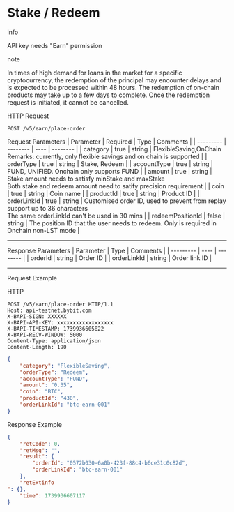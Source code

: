 # Stake / Redeem
info

API key needs "Earn" permission

note

In times of high demand for loans in the market for a specific cryptocurrency, the redemption of the principal may encounter delays and is expected to be processed within 48 hours. The redemption of on-chain products may take up to a few days to complete. Once the redemption request is initiated, it cannot be cancelled.


HTTP Request
```http
POST /v5/earn/place-order
```

Request Parameters
| Parameter | Required | Type | Comments |
| --------- | -------- | ---- | -------- |
| category | true | string | FlexibleSaving,OnChain<br> Remarks: currently, only flexible savings and on chain is supported |
| orderType | true | string | Stake, Redeem |
| accountType | true | string | FUND, UNIFIED. Onchain only supports FUND |
| amount | true | string | Stake amount needs to satisfy minStake and maxStake <br> Both stake and redeem amount need to satify precision requirement |
| coin | true | string | Coin name |
| productId | true | string | Product ID |
| orderLinkId | true | string | Customised order ID, used to prevent from replay<br> support up to 36 characters <br> The same orderLinkId can't be used in 30 mins |
| redeemPositionId | false | string | The position ID that the user needs to redeem. Only is required in Onchain non-LST mode |

---


Response Parameters
| Parameter | Type | Comments |
| --------- | ---- | -------- |
| orderId | string | Order ID |
| orderLinkId | string | Order link ID |

---

Request Example

HTTP
 
  
```http
POST /v5/earn/place-order HTTP/1.1
Host: api-testnet.bybit.com
X-BAPI-SIGN: XXXXXX
X-BAPI-API-KEY: xxxxxxxxxxxxxxxxxx
X-BAPI-TIMESTAMP: 1739936605822
X-BAPI-RECV-WINDOW: 5000
Content-Type: application/json
Content-Length: 190
```

```json
{
    "category": "FlexibleSaving",
    "orderType": "Redeem",
    "accountType": "FUND",
    "amount": "0.35",
    "coin": "BTC",
    "productId": "430",
    "orderLinkId": "btc-earn-001"
}
```

Response Example
```json
{
    "retCode": 0,
    "retMsg": "",
    "result": {
        "orderId": "0572b030-6a0b-423f-88c4-b6ce31c0c82d",
        "orderLinkId": "btc-earn-001"
    },
    "retExtinfo
": {},
    "time": 1739936607117
}
```

